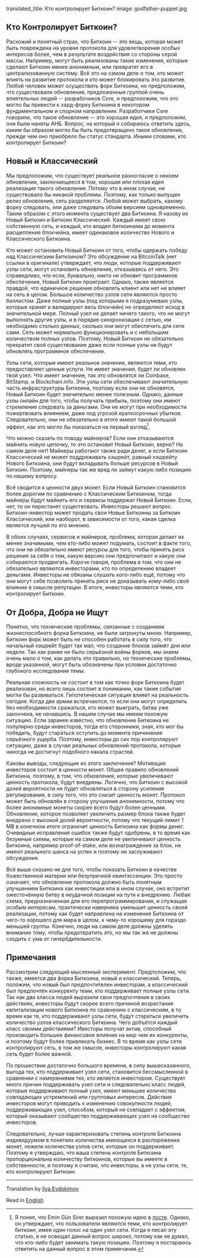 translated_title: Кто контролирует Биткоин?
image: godfather-puppet.jpg

## Кто Контролирует Биткоин?

Расхожий и понятный страх, что Биткоин -- это вещь, которая может быть повреждена на уровне протокола для удовлетворения особых интересов более, чем в результате воздействия со стороны серой массы. Например, могут быть реализованы такие  изменения, которые сделают Биткоин менее анонимным, или превратят его в централизованную систему. Всё это на самом деле о том, кто может влиять на развитие протокола и кто может блокировать это развитие. Любой человек может осуществить форк Биткоина, но предположим, что существовали обновления, предложенные группой очень влиятельных людей -- разрабочиков Core, и предположим, что это могло бы привести к хард-форку Биткоина в некотором фундаментальном и спорном направлении. Разработчики Core говорили, что такое обновление -- это хорошая идея, и предположим, они были наняты АНБ. Вопрос, на который я собираюсь ответить здесь, каким бы образом могло бы быть предотвращено такое обновление, прежде чем оно приобрело бы статус стандарта. Иными словами, кто контролирует Биткоин?

## Новый и Классический

Мы предположим, что существует реальное разногласие о некоем обновлении, заключаещееся в том, хорошая или плохая идея реализация такого обновления. Потому что в ином случае, не существовало бы никакой проблемы. Поэтому, как только выпущен релиз обновления, сеть разделяется. Любой может выбрать, какому форку следовать, или даже следовать обоим версиям одновременно. Таким образом с этого момента существует два Биткоина. Я назову их Новый Биткоин и Биткоин Классический. Каждый имеет свою собственную сеть, и каждый, кто владел биткоинами до момента расщепления блокчейна, имеет одинаковое количество Нового и Классического Биткоина.

Кто может остановить Новый Биткоин от того, чтобы одержать победу над Классическим Биткоином? Это обсуждение на BitcoinTalk (нет ссылки в оригинале) утверждает, что люди, которые поддерживают узлы сети,  могут остановить обновление, отказываясь от него. Это справедливо, что если, буквально, никто не обновит программное обеспечение, Новый Биткоин проиграет. Однако, также является правдой, что единичное решение обновлять клиент или нет не влияет на сеть в целом. Большое количество узлов сети являются просто балластом. Даже полные узлы (под которыми я подразумеваю узлы, которые хранят и валидируют весь блокчейн) не определяют исход в значительной мере. Полный узел не делает ничего такого, что не могут выполнять другие узлы, и в порядке синхронизации с сетью, им необходимо столько данных, сколько они могут обеспечить для сети сами. Сеть может нормально функционировать и с небольшим количеством полных узлов. Поэтому, Новый Биткоин не обязательно прекратит своё существование даже если полные узлы не будут обновлять программное обеспечение.

Узлы сети, которые имеют реальное значение, являются теми, кто предоставляет ценные услуги. Не имеет значения, будет ли обновлен твой узел. Что имеет значение, так это обновлятся ли Coinbase, BitStamp, и Blockchain.info. Эти узлы сети обеспечивают значительную часть инфраструктуры Биткоина, поэтому если они не обновятся, Новый Биткоин будет значительно менее полезным. Однако, данные узлы онлайн для того, чтобы получать прибыль, поэтому они имеют стремление следовать за деньгами. Они не могут при необходимости пожертвовать влиянием, даже под угрозой краткосрочных убытков. Следовательно, они не обязательно в итоге имеют такой большой эффект, как это могло бы показаться на первый взгляд[^1].

Что можно сказать по поводу майнеров? Если они отказываются майнить новую цепочку, то это остановит Новый Биткоин, верно? На самом деле нет! Майнеры работают также ради денег, и если Биткоин Классический не может поддреживать хэшрейт, равный хэшрейту Нового Биткоина, они будут вкладывать больше ресурсов в Новый Биткоин. Поэтому, майнеры так же вряд ли займут какую либо позицию по нашему вопросу.

Всё сводится к ценности двух монет. Если Новый Биткоин становится более дорогим по сравнению с Классическим Биткоином, тогда майнеры будут майнить его и сервисы поддержат Новый Биткоин. Если, нет, то он перестанет существовать. Инвесторы решают вопрос. Биткоин-инвестор может продать свои Новые Биткоины за Биткоин Классический, или наоборот, в зависимости от того, какая сделка является лучшей по его мнению.

В обоих случаях, сервисов и майнеров, проблема, которая делает их менее значимыми, чем кто-либо может подумать, состоит в факте того, что они не обязательно имеют ресурсы для того, чтобы принять риск решения за себя о том, какую версию они предпочитают и какую они собираются продвигать. Короче говоря, проблема в том, что они не обязательно являются инвесторами, кто по определению владеет деньгами. Инвесторы не обязаны слушать кого-либо ещё, потому что они могут себе позволить принять риск не доказывать кому-либо своё влияние в смысле репутации. В итоге, инвесторы являются теми, кто контролирует Биткоин.

## От Добра, Добра не Ищут

Понятно, что технические проблемы, связанные с созданием жизнеспособного форка Биткоина, не были затронуты мною. Например, Биткоин форк может быть не способен работать в силу того, что начальный хэшрейт будет так мал, что создание блоков займёт дни или недели. Так как ранее не было серьёзной войны форков, мы знаем очень мало о том, как делать это правильно, но технические проблемы, вроде указанной, могут быть обозначены при условии достаточно глубокого исследования темы.

Реальная сложность не состоит в том как точно форк Биткоина будет реализован, но всего лишь состоит в понимании, как такие события могли бы развиваться. Гипотетическая ситуация влияет на реальность сегодня. Когда две армии встречаются, то если они могут определить без необходимости сражаться, кто может выиграть, битва уже закончена, не начавшись. В нашем случае мы имеем похожую ситуацию. Если заранее известно, что обновление Биткоина не популярно среди инвесторов, тогда его сторонники, зная, кто мог бы победить, будут стараться оступить до момента причинения серьёзного ущерба. Поэтому, инвесторы до сих пор контролируют ситуацию, даже в случае реальных обновлений протокола, которые никогда не достигнут подобного накала страстей.

Каковы выводы, следующие из этого заключения? Мотивация инвесторов состоит в ценности монет. Общее правило обновлений Биткоина, поэтому, в том, что обновления, которые увеличивают ценность протокола, будут внедрены. Логично, что Биткоин с высокой долей вероятности не будет обновляться в сторону усиления регулирования, в силу того, что это снизит ценность монет. Протокол может быть обновлён в сторону улучшения анонимности, потому что более анонимные монеты скорее всего будут более ценными. Обновление, которое позволяет увеличить размер блока также будет внедрено с высокой долей вероятности, потому что текущий лимит 1 MB в конечном итоге ограничит ценность Биткоина как формы денег. Очевидные исправления ошибок также будут одобрены, в то время как безумные схемы, которые на самом деле не увеличивают ценность Биткоина, например  proof-of-stake, или вознаграждение за блок, не имеют реального шанса на успех и поэтому не заслуживают обсуждения.

Всё выше сказано не для того, чтобы показать Биткоин в качестве божественной материи или безупречной квинтэссенции. Это просто означает, что обновление протокола должно быть понятным улучшением Биткоина как инвестиции или в ином случае, оно встретит ожесточённую битву в неудачной позиции на пути к внедрению. Любая схема, предназначенная для его перепрограммирования, и служащая особым интересам, практически наверняка уменьшит ценность своей реализации, потому как будет направлена на изменение Биткоина от чего-то хорошего для мира в целом, к чему-то хорошему для гораздо меньшей группы. Конечно, люди на самом деле должны уделять внимание тому, чтобы предотвратить это, но мы так же не должны сходить с ума от гипербдительности.

## Примечания

   [^1]: Я понял, что Emin Gün Sirer выразил похожую идею в [посте](http://hackingdistributed.com/2014/06/19/bitcoin-and-voting-power/). Однако, он утверждает, что пользователи являются теми, кто контролирует биткоин, имея один голос на один узел сети. Когда я писал эту статью, я не освещал данный вопрос широко, потому как не думал, что кто-либо будет занимать такую позицию. Поэтому я постараюсь ответить на данный вопрос в этом примечании.

   Рассмотрим следующий мысленный эксперимент. Предположим, что также, имеется два форка Биткоина, новый и классический. Теперь, положим, что новый был предпочтителен инвесторам, а классический был предпочтён конкуренту теми, кто поддерживает полные узлы сети. Так как два класса людей выразили свои предпочтения в своих действиях, инвесторы будут скорее всего причиной возрастания капитализации нового Биткоина по сравнению с классическим, в то время как те, кто поддерживают узлы сети, будут стараться увеличить количество узлов классического Биткоина. Чего добъётся каждый класс своими действиями? Ивесторы получат актив, способный производить большее финансовое влияние на мир чем их конкуренты, и поэтому будут более привлекать бизнес. В то время как узлы сети контролируют сеть, в том же смысле, инвесторы контролируют какая сеть будет более важной.

   По прошествии достаточно большого времени, в силу вышесказанного, выгода тех, кто поддерживает узел сети, становится бессмысленной в сравнении с намерениями тех, кто является инвестором. Существует много причин поддерживать узел сети и следовательно класс людей, которые поддерживают полный узел, имеют меньшее количество совпадающих устремлений или групповых интересов. Действия инвесторов могут приводить к изменению совокупности людей, поддерживающих узел, способом, который не совпадает с эффектом, который оказывают сообщество поддерживающих узел на сообщество инвесторов.  

   Следовательно, лучше характеризовать степень контроля Биткоина индивидуумом в понятиях количества имеющихся в распоряжении монет, нежели количества узлов сети, которые он поддерживает. Поэтому я утверждаю, что ваша степень контроля Биткоина пропорциональна количеству биткоинов, которые вы имеете в собственности, и поэтому я считаю, что инвесторы, а не узлы сети, те, кто контролируют Биткоин.

***

Translation by <a href="https://keybase.io/ievdokimov">Ilya Evdokimov</a>

Read in [English](/mempool/who-controls-bitcoin/)
